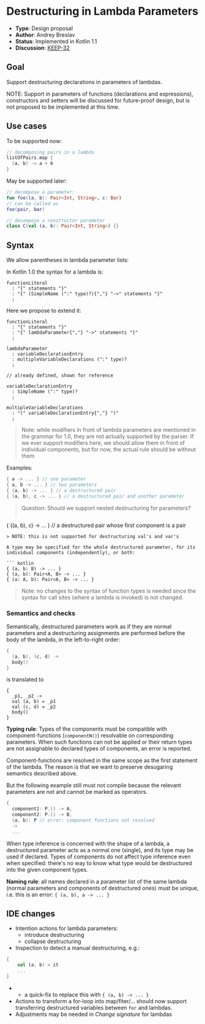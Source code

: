 # Destructuring in Lambda Parameters

* **Type**: Design proposal
* **Author**: Andrey Breslav
* **Status**: Implemented in Kotlin 1.1
* **Discussion**: [KEEP-32](https://github.com/Kotlin/KEEP/issues/32)

## Goal

Support destructuring declarations in parameters of lambdas.

NOTE: Support in parameters of functions (declarations and expressions), constructors and setters will be discussed for future-proof design, but is not proposed to be implemented at this time.

## Use cases

To be supported now:

``` kotlin
// decomposing pairs in a lambda
listOfPairs.map {
  (a, b) -> a + b
}
```

May be supported later:

``` kotlin
// decompose a parameter:
fun foo((a, b): Pair<Int, String>, c: Bar)
// can be called as
foo(pair, bar)

// decompose a constructor parameter
class C(val (a, b): Pair<Int, String>) {}
```

## Syntax

We allow parentheses in lambda parameter lists:

In Kotlin 1.0 the syntax for a lambda is:

```
functionLiteral
  : "{" statements "}"
  : "{" (SimpleName (":" type)?){","} "->" statements "}"
  ;
```

Here we propose to extend it:

```
functionLiteral
  : "{" statements "}"
  : "{" lambdaParameter{","} "->" statements "}"
  ;
  
lambdaParameter
  : variableDeclarationEntry
  : multipleVariableDeclarations (":" type)? 
  ;
  
// already defined, shown for reference
  
variableDeclarationEntry
  : SimpleName (":" type)?
  ;

multipleVariableDeclarations
  : "(" variableDeclarationEntry{","} ")"
  ;  
```

> Note: while modifiers in front of lambda parameters are mentioned in the grammar for 1.0, they are not actually supported by the parser.
> If we ever support modifiers here, we should allow them in front of individual components, but for now, the actual rule should be without them  

Examples:

``` kotlin
{ a -> ... } // one parameter
{ a, b -> ... } // two parameters
{ (a, b) -> ... } // a destructured pair
{ (a, b), c -> ... } // a destructured pair and another parameter
```

> Question: Should we support nested destructuring for parameters?
> ```
{ ((a, b), c) -> ... } // a destructured pair whose first component is a pair
```
> NOTE: this is not supported for destructuring val's and var's 

A type may be specified for the whole destructured parameter, for its individual components (independently), or both: 

``` kotlin
{ (a, b: B) -> ... }
{ (a, b): Pair<A, B> -> ... }
{ (a: A, b): Pair<A, B> -> ... }
```

> Note: no changes to the syntax of function types is needed since the syntax for call sites (where a lambda is invoked) is not changed.
  
### Semantics and checks

Semantically, destructured parameters work as if they are normal parameters and a destructuring assignments are performed before the body of the lambda, in the left-to-right order:
  
``` kotlin
{ 
  (a, b), (c, d) -> 
  body() 
}
```

is translated to

```
{ 
  _p1, _p2 ->
  val (a, b) = _p1
  val (c, d) = _p2 
  body() 
}
```

**Typing rule**: Types of the components must be compatible with component-functions (`componentN()`) resolvable on corresponding parameters. When such functions can not be applied or their return types are not assignable to declared types of components, an error is reported.
   
Component-functions are resolved in the same scope as the first statement of the lambda.
The reason is that we want to preserve desugaring semantics described above.

But the following example still must not compile because
the relevant parameters are not and cannot be marked as operators.
``` kotlin
{
  component1: P.() -> A,
  component2: P.() -> B,
  (a, b): P // error: component functions not resolved
  -> 
  ...  
```

When type inference is concerned with the shape of a lambda, a destructured parameter acts as a normal one (single), and its type may be used if declared. Types of components do not affect type inference even when specified: there's no way to know what type would be destructured into the given component types. 

**Naming rule**: all names declared in a parameter list of the same lambda (normal parameters and components of destructured ones) must be unique, i.e. this is an error: `{ (a, b), a -> ... }`


## IDE changes

- Intention actions for lambda parameters:
  - introduce destructuring
  - collapse destructuring
- Inspection to detect a manual destructuring, e.g.:

``` kotlin
{
    val (a, b) = it
    ...
}
```
- + a quick-fix to replace this with `{ (a, b) -> ... }`
- Actions to transform a for-loop into map/fiter/... should now support transferring destructured variables between `for` and lambdas.
- Adjustments may be needed in *Change signature* for lambdas 

